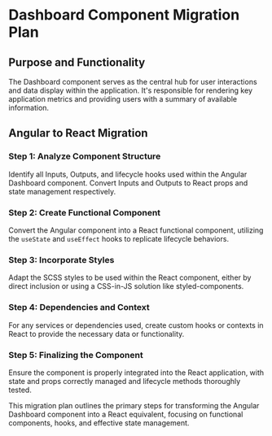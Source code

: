 # Dashboard Component Migration Plan

## Purpose and Functionality

The Dashboard component serves as the central hub for user interactions and data display within the application. It's responsible for rendering key application metrics and providing users with a summary of available information.

## Angular to React Migration

### Step 1: Analyze Component Structure
Identify all Inputs, Outputs, and lifecycle hooks used within the Angular Dashboard component. Convert Inputs and Outputs to React props and state management respectively.

### Step 2: Create Functional Component
Convert the Angular component into a React functional component, utilizing the `useState` and `useEffect` hooks to replicate lifecycle behaviors.

### Step 3: Incorporate Styles
Adapt the SCSS styles to be used within the React component, either by direct inclusion or using a CSS-in-JS solution like styled-components.

### Step 4: Dependencies and Context
For any services or dependencies used, create custom hooks or contexts in React to provide the necessary data or functionality.

### Step 5: Finalizing the Component
Ensure the component is properly integrated into the React application, with state and props correctly managed and lifecycle methods thoroughly tested.

This migration plan outlines the primary steps for transforming the Angular Dashboard component into a React equivalent, focusing on functional components, hooks, and effective state management.